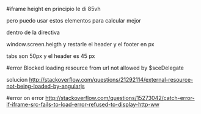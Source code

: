 #iframe height
en principio le di 85vh

pero puedo usar estos elementos para calcular mejor

dentro de la directiva

window.screen.heigth y restarle el header y el footer en px

tabs son 50px y el header es 45 px

#error 
Blocked loading resource from url not allowed by $sceDelegate

solucion
http://stackoverflow.com/questions/21292114/external-resource-not-being-loaded-by-angularjs


#error on error
http://stackoverflow.com/questions/15273042/catch-error-if-iframe-src-fails-to-load-error-refused-to-display-http-ww